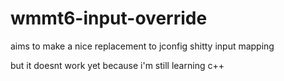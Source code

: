 # wmmt6-input-override
aims to make a nice replacement to jconfig shitty input mapping

but it doesnt work yet because i'm still learning c++
